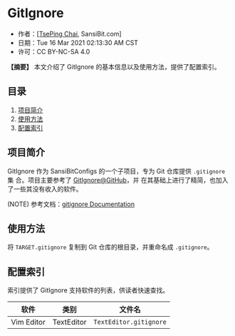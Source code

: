 # GitIgnore

*   作者：[[TsePing Chai](mailto:TsPChai@Outlook.com), SansiBit.com]
*   日期：Tue 16 Mar 2021 02:13:30 AM CST
*   许可：CC BY-NC-SA 4.0

**【摘要】** 本文介绍了 GitIgnore 的基本信息以及使用方法，提供了配置索引。

## 目录

1.  [项目简介](#项目简介)
1.  [使用方法](#使用方法)
1.  [配置索引](#配置索引)

## 项目简介

GitIgnore 作为 SansiBitConfigs 的一个子项目，专为 Git 仓库提供 `.gitignore` 集
合。项目主要参考了 [GitIgnore@GitHub](https://github.com/github/gitignore)，并
在其基础上进行了精简，也加入了一些其没有收入的软件。

(NOTE) 参考文档：[gitignore Documentation](https://git-scm.com/docs/gitignore)

## 使用方法

将 `TARGET.gitignore` 复制到 Git 仓库的根目录，并重命名成 `.gitignore`。

## 配置索引

索引提供了 GitIgnore 支持软件的列表，供读者快速查找。

| 软件 | 类别 | 文件名 |
| --- | --- | --- |
| Vim Editor | TextEditor | `TextEditor.gitignore` |
